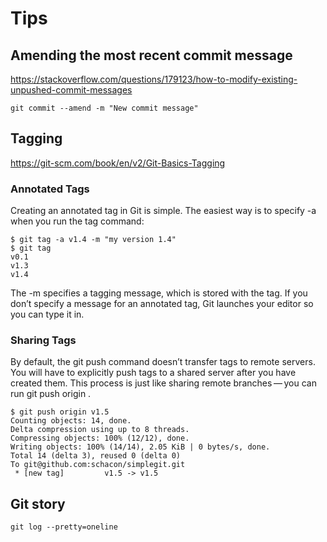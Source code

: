 # Tips

## Amending the most recent commit message 
https://stackoverflow.com/questions/179123/how-to-modify-existing-unpushed-commit-messages

    git commit --amend -m "New commit message"

## Tagging
https://git-scm.com/book/en/v2/Git-Basics-Tagging

### Annotated Tags
Creating an annotated tag in Git is simple. The easiest way is to specify -a when you run the tag command:

    $ git tag -a v1.4 -m "my version 1.4"
    $ git tag
    v0.1
    v1.3
    v1.4

The -m specifies a tagging message, which is stored with the tag. If you don’t specify a message for an annotated tag, Git launches your editor so you can type it in.

### Sharing Tags
By default, the git push command doesn’t transfer tags to remote servers. You will have to explicitly push tags to a shared server after you have created them. This process is just like sharing remote branches — you can run git push origin <tagname>.

    $ git push origin v1.5
    Counting objects: 14, done.
    Delta compression using up to 8 threads.
    Compressing objects: 100% (12/12), done.
    Writing objects: 100% (14/14), 2.05 KiB | 0 bytes/s, done.
    Total 14 (delta 3), reused 0 (delta 0)
    To git@github.com:schacon/simplegit.git
     * [new tag]         v1.5 -> v1.5
 
 


















## Git story

    git log --pretty=oneline
    

